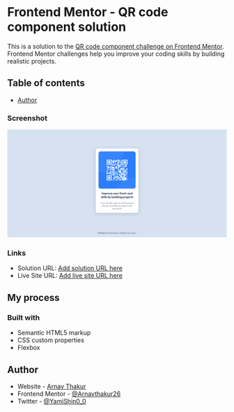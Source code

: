 # Frontend Mentor - QR code component solution

This is a solution to the [QR code component challenge on Frontend Mentor](https://www.frontendmentor.io/challenges/qr-code-component-iux_sIO_H). Frontend Mentor challenges help you improve your coding skills by building realistic projects.

## Table of contents

- [Author](#author)

### Screenshot

![](./Frontend-Mentor-QR-code-component.png)

### Links

- Solution URL: [Add solution URL here](https://your-solution-url.com)
- Live Site URL: [Add live site URL here](https://your-live-site-url.com)

## My process

### Built with

- Semantic HTML5 markup
- CSS custom properties
- Flexbox

## Author

- Website - [Arnav Thakur](https://arnavthakur26.github.io/portfolio/)
- Frontend Mentor - [@Arnavthakur26](https://www.frontendmentor.io/profile/Arnavthakur26)
- Twitter - [@YamiShin0_0](https://twitter.com/YamiShin0_0)
